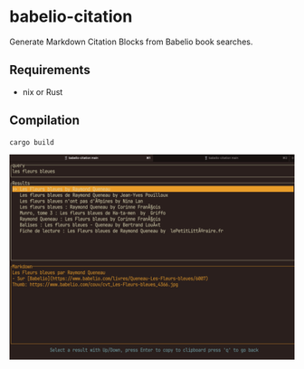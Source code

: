 # babelio-citation
Generate Markdown Citation Blocks from Babelio book searches.

## Requirements

- nix or Rust

## Compilation

```bash
cargo build
```

![screen capture](doc/2025-04-21.png "First Screenshot")
